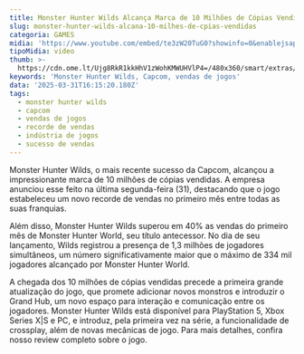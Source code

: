 ```yaml
---
title: Monster Hunter Wilds Alcança Marca de 10 Milhões de Cópias Vendidas
slug: monster-hunter-wilds-alcana-10-milhes-de-cpias-vendidas
categoria: GAMES
midia: 'https://www.youtube.com/embed/te3zW20TuG0?showinfo=0&enablejsapi=1'
tipoMidia: video
thumb: >-
  https://cdn.ome.lt/Ujg8RkR1kkHhV1zWohKMWUHVlP4=/480x360/smart/extras/conteudos/imagem_2025-03-31_122522037.png
keywords: 'Monster Hunter Wilds, Capcom, vendas de jogos'
data: '2025-03-31T16:15:20.180Z'
tags:
  - monster hunter wilds
  - capcom
  - vendas de jogos
  - recorde de vendas
  - indústria de jogos
  - sucesso de vendas
---
```


Monster Hunter Wilds, o mais recente sucesso da Capcom, alcançou a impressionante marca de 10 milhões de cópias vendidas. A empresa anunciou esse feito na última segunda-feira (31), destacando que o jogo estabeleceu um novo recorde de vendas no primeiro mês entre todas as suas franquias.

Além disso, Monster Hunter Wilds superou em 40% as vendas do primeiro mês de Monster Hunter World, seu título antecessor. No dia de seu lançamento, Wilds registrou a presença de 1,3 milhões de jogadores simultâneos, um número significativamente maior que o máximo de 334 mil jogadores alcançado por Monster Hunter World.

A chegada dos 10 milhões de cópias vendidas precede a primeira grande atualização do jogo, que promete adicionar novos monstros e introduzir o Grand Hub, um novo espaço para interação e comunicação entre os jogadores. Monster Hunter Wilds está disponível para PlayStation 5, Xbox Series X|S e PC, e introduz, pela primeira vez na série, a funcionalidade de crossplay, além de novas mecânicas de jogo. Para mais detalhes, confira nosso review completo sobre o jogo.
